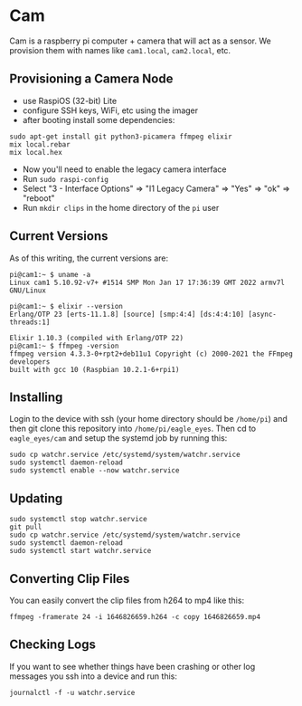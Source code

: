 # Cam

Cam is a raspberry pi computer + camera that will act as a sensor.
We provision them with names like `cam1.local`, `cam2.local`, etc.

## Provisioning a Camera Node

* use RaspiOS (32-bit) Lite
* configure SSH keys, WiFi, etc using the imager
* after booting install some dependencies:

```
sudo apt-get install git python3-picamera ffmpeg elixir
mix local.rebar
mix local.hex
```

* Now you'll need to enable the legacy camera interface
* Run `sudo raspi-config`
* Select "3 - Interface Options" => "I1 Legacy Camera" => "Yes" => "ok" => "reboot"
* Run `mkdir clips` in the home directory of the `pi` user

## Current Versions

As of this writing, the current versions are:

```
pi@cam1:~ $ uname -a
Linux cam1 5.10.92-v7+ #1514 SMP Mon Jan 17 17:36:39 GMT 2022 armv7l GNU/Linux

pi@cam1:~ $ elixir --version
Erlang/OTP 23 [erts-11.1.8] [source] [smp:4:4] [ds:4:4:10] [async-threads:1]

Elixir 1.10.3 (compiled with Erlang/OTP 22)
pi@cam1:~ $ ffmpeg -version
ffmpeg version 4.3.3-0+rpt2+deb11u1 Copyright (c) 2000-2021 the FFmpeg developers
built with gcc 10 (Raspbian 10.2.1-6+rpi1)
```

## Installing

Login to the device with ssh (your home directory should be `/home/pi`) and then
git clone this repository into `/home/pi/eagle_eyes`.
Then cd to `eagle_eyes/cam` and setup the systemd job by running this:

```
sudo cp watchr.service /etc/systemd/system/watchr.service
sudo systemctl daemon-reload
sudo systemctl enable --now watchr.service
```

## Updating

```
sudo systemctl stop watchr.service
git pull
sudo cp watchr.service /etc/systemd/system/watchr.service
sudo systemctl daemon-reload
sudo systemctl start watchr.service
```

## Converting Clip Files

You can easily convert the clip files from h264 to mp4 like this:

```
ffmpeg -framerate 24 -i 1646826659.h264 -c copy 1646826659.mp4
```

## Checking Logs

If you want to see whether things have been crashing or other log messages you
ssh into a device and run this:

```
journalctl -f -u watchr.service
```
